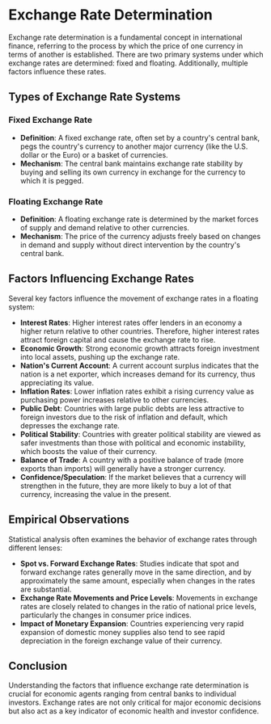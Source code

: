 # Exchange Rate Determination

Exchange rate determination is a fundamental concept in international finance, referring to the process by which the price of one currency in terms of another is established. There are two primary systems under which exchange rates are determined: fixed and floating. Additionally, multiple factors influence these rates.

## Types of Exchange Rate Systems

### Fixed Exchange Rate

- **Definition**: A fixed exchange rate, often set by a country's central bank, pegs the country's currency to another major currency (like the U.S. dollar or the Euro) or a basket of currencies.
- **Mechanism**: The central bank maintains exchange rate stability by buying and selling its own currency in exchange for the currency to which it is pegged.

### Floating Exchange Rate

- **Definition**: A floating exchange rate is determined by the market forces of supply and demand relative to other currencies.
- **Mechanism**: The price of the currency adjusts freely based on changes in demand and supply without direct intervention by the country's central bank.

## Factors Influencing Exchange Rates

Several key factors influence the movement of exchange rates in a floating system:

- **Interest Rates**: Higher interest rates offer lenders in an economy a higher return relative to other countries. Therefore, higher interest rates attract foreign capital and cause the exchange rate to rise.
- **Economic Growth**: Strong economic growth attracts foreign investment into local assets, pushing up the exchange rate.
- **Nation's Current Account**: A current account surplus indicates that the nation is a net exporter, which increases demand for its currency, thus appreciating its value.
- **Inflation Rates**: Lower inflation rates exhibit a rising currency value as purchasing power increases relative to other currencies.
- **Public Debt**: Countries with large public debts are less attractive to foreign investors due to the risk of inflation and default, which depresses the exchange rate.
- **Political Stability**: Countries with greater political stability are viewed as safer investments than those with political and economic instability, which boosts the value of their currency.
- **Balance of Trade**: A country with a positive balance of trade (more exports than imports) will generally have a stronger currency.
- **Confidence/Speculation**: If the market believes that a currency will strengthen in the future, they are more likely to buy a lot of that currency, increasing the value in the present.

## Empirical Observations

Statistical analysis often examines the behavior of exchange rates through different lenses:

- **Spot vs. Forward Exchange Rates**: Studies indicate that spot and forward exchange rates generally move in the same direction, and by approximately the same amount, especially when changes in the rates are substantial.
- **Exchange Rate Movements and Price Levels**: Movements in exchange rates are closely related to changes in the ratio of national price levels, particularly the changes in consumer price indices.
- **Impact of Monetary Expansion**: Countries experiencing very rapid expansion of domestic money supplies also tend to see rapid depreciation in the foreign exchange value of their currency.

## Conclusion

Understanding the factors that influence exchange rate determination is crucial for economic agents ranging from central banks to individual investors. Exchange rates are not only critical for major economic decisions but also act as a key indicator of economic health and investor confidence.

